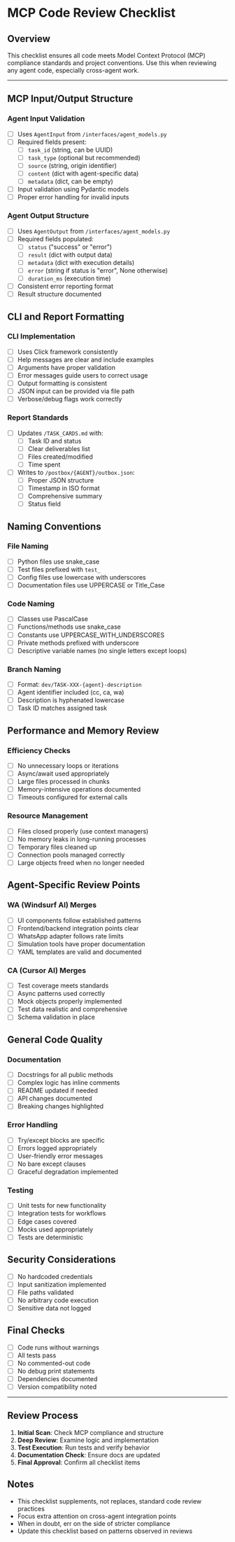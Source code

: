 # MCP Code Review Checklist

## Overview
This checklist ensures all code meets Model Context Protocol (MCP) compliance standards and project conventions. Use this when reviewing any agent code, especially cross-agent work.

---

## MCP Input/Output Structure

### Agent Input Validation
- [ ] Uses `AgentInput` from `/interfaces/agent_models.py`
- [ ] Required fields present:
  - [ ] `task_id` (string, can be UUID)
  - [ ] `task_type` (optional but recommended)
  - [ ] `source` (string, origin identifier)
  - [ ] `content` (dict with agent-specific data)
  - [ ] `metadata` (dict, can be empty)
- [ ] Input validation using Pydantic models
- [ ] Proper error handling for invalid inputs

### Agent Output Structure
- [ ] Uses `AgentOutput` from `/interfaces/agent_models.py`
- [ ] Required fields populated:
  - [ ] `status` ("success" or "error")
  - [ ] `result` (dict with output data)
  - [ ] `metadata` (dict with execution details)
  - [ ] `error` (string if status is "error", None otherwise)
  - [ ] `duration_ms` (execution time)
- [ ] Consistent error reporting format
- [ ] Result structure documented

## CLI and Report Formatting

### CLI Implementation
- [ ] Uses Click framework consistently
- [ ] Help messages are clear and include examples
- [ ] Arguments have proper validation
- [ ] Error messages guide users to correct usage
- [ ] Output formatting is consistent
- [ ] JSON input can be provided via file path
- [ ] Verbose/debug flags work correctly

### Report Standards
- [ ] Updates `/TASK_CARDS.md` with:
  - [ ] Task ID and status
  - [ ] Clear deliverables list
  - [ ] Files created/modified
  - [ ] Time spent
- [ ] Writes to `/postbox/{AGENT}/outbox.json`:
  - [ ] Proper JSON structure
  - [ ] Timestamp in ISO format
  - [ ] Comprehensive summary
  - [ ] Status field

## Naming Conventions

### File Naming
- [ ] Python files use snake_case
- [ ] Test files prefixed with `test_`
- [ ] Config files use lowercase with underscores
- [ ] Documentation files use UPPERCASE or Title_Case

### Code Naming
- [ ] Classes use PascalCase
- [ ] Functions/methods use snake_case
- [ ] Constants use UPPERCASE_WITH_UNDERSCORES
- [ ] Private methods prefixed with underscore
- [ ] Descriptive variable names (no single letters except loops)

### Branch Naming
- [ ] Format: `dev/TASK-XXX-{agent}-description`
- [ ] Agent identifier included (cc, ca, wa)
- [ ] Description is hyphenated lowercase
- [ ] Task ID matches assigned task

## Performance and Memory Review

### Efficiency Checks
- [ ] No unnecessary loops or iterations
- [ ] Async/await used appropriately
- [ ] Large files processed in chunks
- [ ] Memory-intensive operations documented
- [ ] Timeouts configured for external calls

### Resource Management
- [ ] Files closed properly (use context managers)
- [ ] No memory leaks in long-running processes
- [ ] Temporary files cleaned up
- [ ] Connection pools managed correctly
- [ ] Large objects freed when no longer needed

## Agent-Specific Review Points

### WA (Windsurf AI) Merges
- [ ] UI components follow established patterns
- [ ] Frontend/backend integration points clear
- [ ] WhatsApp adapter follows rate limits
- [ ] Simulation tools have proper documentation
- [ ] YAML templates are valid and documented

### CA (Cursor AI) Merges
- [ ] Test coverage meets standards
- [ ] Async patterns used correctly
- [ ] Mock objects properly implemented
- [ ] Test data realistic and comprehensive
- [ ] Schema validation in place

## General Code Quality

### Documentation
- [ ] Docstrings for all public methods
- [ ] Complex logic has inline comments
- [ ] README updated if needed
- [ ] API changes documented
- [ ] Breaking changes highlighted

### Error Handling
- [ ] Try/except blocks are specific
- [ ] Errors logged appropriately
- [ ] User-friendly error messages
- [ ] No bare except clauses
- [ ] Graceful degradation implemented

### Testing
- [ ] Unit tests for new functionality
- [ ] Integration tests for workflows
- [ ] Edge cases covered
- [ ] Mocks used appropriately
- [ ] Tests are deterministic

## Security Considerations
- [ ] No hardcoded credentials
- [ ] Input sanitization implemented
- [ ] File paths validated
- [ ] No arbitrary code execution
- [ ] Sensitive data not logged

## Final Checks
- [ ] Code runs without warnings
- [ ] All tests pass
- [ ] No commented-out code
- [ ] No debug print statements
- [ ] Dependencies documented
- [ ] Version compatibility noted

---

## Review Process

1. **Initial Scan**: Check MCP compliance and structure
2. **Deep Review**: Examine logic and implementation
3. **Test Execution**: Run tests and verify behavior
4. **Documentation Check**: Ensure docs are updated
5. **Final Approval**: Confirm all checklist items

## Notes
- This checklist supplements, not replaces, standard code review practices
- Focus extra attention on cross-agent integration points
- When in doubt, err on the side of stricter compliance
- Update this checklist based on patterns observed in reviews